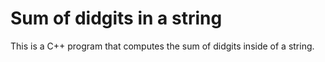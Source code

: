 # Sum of didgits in a string
This is a C++ program that computes the sum of didgits inside of a string. 

